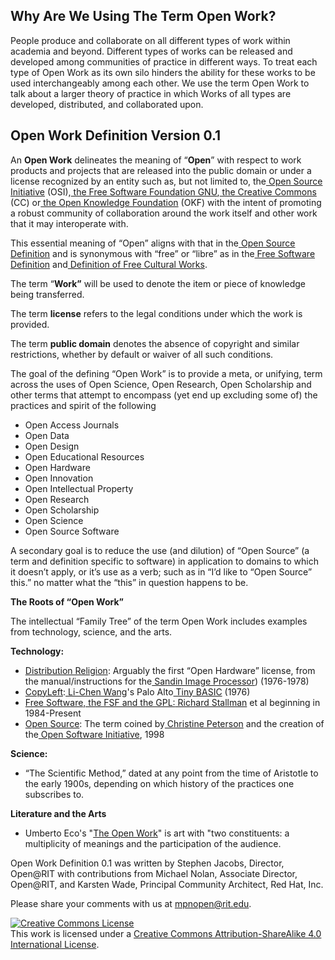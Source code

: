 ## **Why Are We Using The Term** **Open Work?**

People produce and collaborate on all different types of work within academia and beyond. Different types of works can be released and developed among communities of practice in different ways. To treat each type of Open Work as its own silo hinders the ability for these works to be used interchangeably among each other. We use the term Open Work to talk about a larger theory of practice in which Works of all types are developed, distributed, and collaborated upon.

## **Open Work Definition Version 0.1**

An **Open Work** delineates the meaning of “**Open**” with respect to work products and projects that are released into the public domain or under a license recognized by an entity such as, but not limited to, the[ Open Source Initiative](https://opensource.org/licenses) (OSI),[ the Free Software Foundation GNU](https://www.gnu.org/licenses/gpl-faq.html),[ the Creative Commons](https://creativecommons.org/) (CC) or[ the Open Knowledge Foundation](https://opendefinition.org/) (OKF) with the intent of promoting a robust community of collaboration around the work itself and other work that it may interoperate with. 

This essential meaning of “Open” aligns with that in the[ Open Source Definition](https://en.wikipedia.org/wiki/The_Open_Source_Definition) and is synonymous with “free” or “libre” as in the[ Free Software Definition](https://en.wikipedia.org/wiki/The_Free_Software_Definition) and[ Definition of Free Cultural Works](https://en.wikipedia.org/wiki/Definition_of_Free_Cultural_Works).

The term “**Work”** will be used to denote the item or piece of knowledge being transferred.

The term **license** refers to the legal conditions under which the work is provided.

The term **public domain** denotes the absence of copyright and similar restrictions, whether by default or waiver of all such conditions.

The goal of the defining “Open Work” is to provide a meta, or unifying, term across the uses of Open Science, Open Research, Open Scholarship and other terms that attempt to encompass (yet end up excluding some of) the practices and spirit of the following

* Open Access Journals
* Open Data
* Open Design
* Open Educational Resources
* Open Hardware
* Open Innovation
* Open Intellectual Property
* Open Research
* Open Scholarship
* Open Science
* Open Source Software

A secondary goal is to reduce the use (and dilution) of “Open Source” (a term and definition specific to software) in application to domains to which it doesn’t apply, or it’s use as a verb; such as in “I’d like to “Open Source” this.” no matter what the “this” in question happens to be.

**The Roots of “Open Work”**

The intellectual “Family Tree” of the term Open Work includes examples from technology, science, and the arts.

**Technology:**

* [Distribution Religion](http://criticalartware.net/DistributionReligion/DistributionReligion.pdf): Arguably the first “Open Hardware” license, from the manual/instructions for the[ Sandin Image Processor](https://en.wikipedia.org/wiki/Sandin_Image_Processor)) (1976-1978)
* [CopyLeft](https://en.wikipedia.org/wiki/Copyleft):[ Li-Chen Wang](https://en.wikipedia.org/wiki/Li-Chen_Wang)'s Palo Alto[ Tiny BASIC](https://en.wikipedia.org/wiki/Tiny_BASIC) (1976)
* [Free Software, the FSF and the GPL:](https://www.fsf.org/)[ Richard Stallman](https://en.wikipedia.org/wiki/Richard_Stallman) et al beginning in 1984-Present
* [Open Source](https://opensource.com/article/18/2/coining-term-open-source-software): The term coined by[ Christine Peterson](https://opensource.com/users/christine-peterson) and the creation of the[ Open Software Initiative](https://opensource.org/history), 1998

**Science:**

* “The Scientific Method,” dated at any point from the time of Aristotle to the early 1900s, depending on which history of the practices one subscribes to.

**Literature and the Arts**

* Umberto Eco's "[The Open Work](https://www.researchgate.net/publication/280730233_Text_and_Meaning_in_Umberto_Eco's_The_Open_Work)" is art with "two constituents: a multiplicity of meanings and the participation of the audience.

Open Work Definition 0.1 was written by Stephen Jacobs, Director, Open@RIT with contributions from Michael Nolan, Associate Director, Open@RIT, and Karsten Wade, Principal Community Architect, Red Hat, Inc.

Please share your comments with us at <a href="mailto:mpnopen@rit.edu">mpnopen@rit.edu</a>.

<a rel="license" href="http://creativecommons.org/licenses/by-sa/4.0/"><img alt="Creative Commons License" style="border-width:0" src="https://i.creativecommons.org/l/by-sa/4.0/88x31.png" /></a><br />This work is licensed under a <a rel="license" href="http://creativecommons.org/licenses/by-sa/4.0/">Creative Commons Attribution-ShareAlike 4.0 International License</a>.
